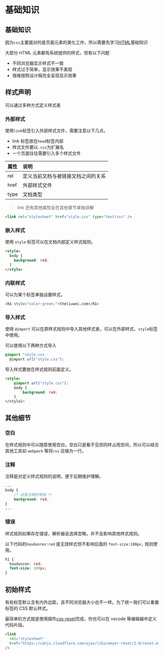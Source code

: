 # 基础知识

## 基础知识

因为`css`主要面对的是页面元素的美化工作，所以需要先学习[HTML](../html/基础知识.html)基础知识

大部分 HTML 元素都有系统提供的样式，但有以下问题

- 不同浏览器显示样式不一致
- 样式过于简单，显示效果不美观
- 很难按照设计稿完全呈现显示效果

## 样式声明

可以通过多种方式定义样式表

### 外部样式

使用`link`标签引入外部样式文件，需要注意以下几点。

- link 标签放在`head`标签内部
- 样式文件要以`.css`为扩展名
- 一个页面往往需要引入多个样式文件

| 属性 | 说明                               |
| :--- | :--------------------------------- |
| rel  | 定义当前文档与被链接文档之间的关系 |
| href | 外部样式文件                       |
| type | 文档类型                           |

> link 还有其他属性会在其他章节单独讲解

```html
<link rel="stylesheet" href="style.css" type="text/css" />
```

### 嵌入样式

使用 `style` 标签可以在文档内部定义样式规则。

```html
<style>
  body {
    background: red;
  }
</style>
```

### 内联样式

可以为某个标签单独设置样式。

```html
<h1 style="color:green;">theliuwei.com</h1>
```

### 导入样式

使用 `@import` 可以在原样式规则中导入其他样式表，可以在外部样式、`style`标签中使用。

可以使用以下两种方式导入

```css
@import "style.css                                                                         "
  @import url("style.css");
```

导入样式要放在样式规则前面定义。

```html
<style>
	@import url("style.css");
	body {
		background: red;
	}
</style1>
```

## 其他细节

### 空白

在样式规则中可以随意使用空白，空白只是看不见但同样占用空间，所以可以结合其他工具如 `webpack` 等将`css` 压缩为一行。

### 注释

注释是对定义样式规则的说明，便于后期维护理解。

```css
...
body {
	/* 这是注释的使用 */
	background: red;
}
...
```

### 错误

样式规则如果存在错误，解析器会选择忽略，并不会影响其他样式规则。

以下代码的`houdunren:red` 是无效样式但不影响后面的 `font-size:100px;` 规则使用。

```css
h1 {
  houdunren: red;
  font-size: 100px;
}
```

## 初始样式

有些标签默认含有内外边距，且不同浏览器大小也不一样。为了统一我们可以重置标签的 CSS 默认样式。

最简单的方式就是使用插件[css-reset](https://meyerweb.com/eric/tools/css/reset/)完成，你也可以在 vscode 等编辑器中定义代码片段。

```html
<link
  rel="stylesheet"
  href="https://cdnjs.cloudflare.com/ajax/libs/meyer-reset/2.0/reset.min.css"
/>
```
